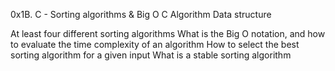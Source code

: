 0x1B. C - Sorting algorithms & Big O
C
Algorithm
Data structure

At least four different sorting algorithms
What is the Big O notation, and how to evaluate the time complexity of an algorithm
How to select the best sorting algorithm for a given input
What is a stable sorting algorithm
